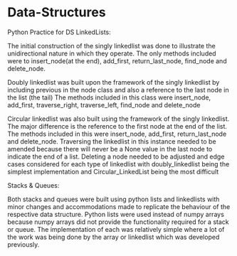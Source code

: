 # Data-Structures
 Python Practice for DS
LinkedLists:

The initial construction of the singly linkedlist was done to illustrate the unidirectional nature in which they operate. 
The only methods included were to insert_node(at the end), add_first, return_last_node, find_node and delete_node.

Doubly linkedlist was built upon the framework of the singly linkedlist by including previous in the node class and also a reference to the last node in the list (the tail)
The methods included in this class were insert_node, add_first, traverse_right, traverse_left, find_node and delete_node

Circular linkedlist was also built using the framework of the singly linkedlist. The major difference is the reference to the first node at the end of the list.
The methods included in this were insert_node, add_first, return_last_node and delete_node.
Traversing the linkedlist in this instance needed to be amended because there will never be a None value in the last node to indicate the end of a list.
Deleting a node needed to be adjusted and edge cases considered for each type of linkedlist with doubly_linkedlist being the simplest implementation and Circular_LinkedList being the most difficult

Stacks & Queues:

Both stacks and queues were built using python lists and linkedlists with minor changes and accommodations made to replicate the behaviour of the respective data structure.
Python lists were used instead of numpy arrays because numpy arrays did not provide the functionality required for a stack or queue.
The implementation of each was relatively simple where a lot of the work was being done by the array or linkedlist which was developed previously. 
